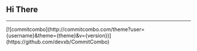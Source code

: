 ## Hi There
<hr>
[![commitcombo](http://commitcombo.com/theme?user={username}&theme={theme}&v={version})](https://github.com/devxb/CommitCombo)
